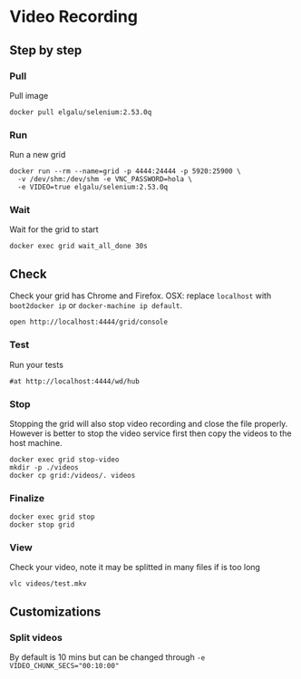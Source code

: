 # Video Recording

## Step by step

### Pull
Pull image

    docker pull elgalu/selenium:2.53.0q

### Run
Run a new grid

    docker run --rm --name=grid -p 4444:24444 -p 5920:25900 \
      -v /dev/shm:/dev/shm -e VNC_PASSWORD=hola \
      -e VIDEO=true elgalu/selenium:2.53.0q

### Wait
Wait for the grid to start

    docker exec grid wait_all_done 30s

## Check
Check your grid has Chrome and Firefox.
OSX: replace `localhost` with `boot2docker ip` or `docker-machine ip default`.

    open http://localhost:4444/grid/console

### Test
Run your tests

    #at http://localhost:4444/wd/hub

### Stop
Stopping the grid will also stop video recording and close the file properly.
However is better to stop the video service first then copy the videos to the host machine.

    docker exec grid stop-video
    mkdir -p ./videos
    docker cp grid:/videos/. videos

### Finalize
    docker exec grid stop
    docker stop grid

### View
Check your video, note it may be splitted in many files if is too long

    vlc videos/test.mkv

## Customizations

### Split videos
By default is 10 mins but can be changed through `-e VIDEO_CHUNK_SECS="00:10:00"`
